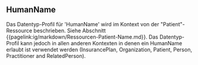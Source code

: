 ## HumanName

Das Datentyp-Profil für 'HumanName' wird im Kontext von der "Patient"-Ressource beschrieben. Siehe Abschnitt {{pagelink:ig/markdown/Ressourcen-Patient-Name.md}}. Das Datentyp-Profil kann jedoch in allen anderen Kontexten in denen ein HumanName erlaubt ist verwendet werden (InsurancePlan, Organization, Patient, Person, Practitioner and RelatedPerson).